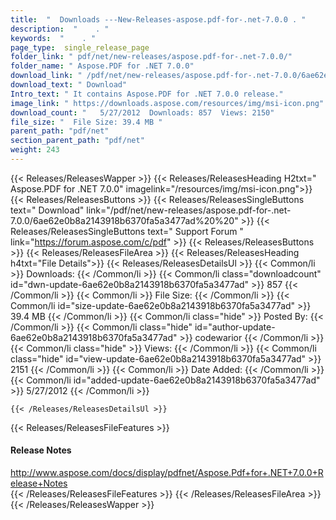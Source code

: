 ```yaml
---
title:  "  Downloads ---New-Releases-aspose.pdf-for-.net-7.0.0 . " 
description:  "    . " 
keywords:  "    . " 
page_type:  single_release_page
folder_link: " pdf/net/new-releases/aspose.pdf-for-.net-7.0.0/"
folder_name: " Aspose.PDF for .NET 7.0.0"
download_link: " /pdf/net/new-releases/aspose.pdf-for-.net-7.0.0/6ae62e0b8a2143918b6370fa5a3477ad"
download_text: " Download"
Intro_text: " It contains Aspose.PDF for .NET 7.0.0 release."
image_link: " https://downloads.aspose.com/resources/img/msi-icon.png"
download_count: "   5/27/2012  Downloads: 857  Views: 2150"
file_size: "  File Size: 39.4 MB "
parent_path: "pdf/net"
section_parent_path: "pdf/net"
weight: 243 
---
```


{{< Releases/ReleasesWapper >}}
  {{< Releases/ReleasesHeading H2txt=" Aspose.PDF for .NET 7.0.0" imagelink="/resources/img/msi-icon.png">}}
  {{< Releases/ReleasesButtons >}}
    {{< Releases/ReleasesSingleButtons text=" Download" link="/pdf/net/new-releases/aspose.pdf-for-.net-7.0.0/6ae62e0b8a2143918b6370fa5a3477ad%20%20" >}}
    {{< Releases/ReleasesSingleButtons text=" Support Forum " link="https://forum.aspose.com/c/pdf" >}}
  {{< Releases/ReleasesButtons >}}
  {{< Releases/ReleasesFileArea >}}
    {{< Releases/ReleasesHeading h4txt="File Details">}}
    {{< Releases/ReleasesDetailsUl >}}
            {{< Common/li  >}} Downloads: {{< /Common/li >}} 
      {{< Common/li class="downloadcount" id="dwn-update-6ae62e0b8a2143918b6370fa5a3477ad" >}} 857 {{< /Common/li >}} 
      {{< Common/li  >}} File Size: {{< /Common/li >}} 
      {{< Common/li id="size-update-6ae62e0b8a2143918b6370fa5a3477ad" >}} 39.4 MB {{< /Common/li >}} 
      {{< Common/li  class="hide" >}} Posted By: {{< /Common/li >}} 
      {{< Common/li class="hide" id="author-update-6ae62e0b8a2143918b6370fa5a3477ad" >}} codewarior {{< /Common/li >}} 
      {{< Common/li class="hide"  >}} Views: {{< /Common/li >}} 
      {{< Common/li class="hide" id="view-update-6ae62e0b8a2143918b6370fa5a3477ad" >}} 2151 {{< /Common/li >}} 
      {{< Common/li  >}} Date Added: {{< /Common/li >}} 
      {{< Common/li id="added-update-6ae62e0b8a2143918b6370fa5a3477ad" >}} 5/27/2012 {{< /Common/li >}} 

    {{< /Releases/ReleasesDetailsUl >}}

  {{< Releases/ReleasesFileFeatures >}}
      <h4>Release Notes</h4><div><a href="http://www.aspose.com/docs/display/pdfnet/Aspose.Pdf+for+.NET+7.0.0+Release+Notes">http://www.aspose.com/docs/display/pdfnet/Aspose.Pdf+for+.NET+7.0.0+Release+Notes</a></div>
  {{< /Releases/ReleasesFileFeatures >}}
 {{< /Releases/ReleasesFileArea >}}
{{< /Releases/ReleasesWapper >}}


